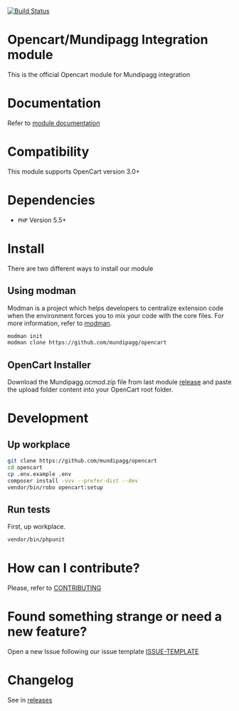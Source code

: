 [![Build Status](https://travis-ci.org/mundipagg/opencart.svg?branch=master)](https://travis-ci.org/mundipagg/opencart)

# Opencart/Mundipagg Integration module
This is the official Opencart module for Mundipagg integration

# Documentation
Refer to [module documentation](https://github.com/mundipagg/opencart/wiki)

# Compatibility
This module supports OpenCart version 3.0+

# Dependencies
* ```PHP``` Version 5.5+

# Install
There are two different ways to install our module

## Using modman
Modman is a project which helps developers to centralize extension code when
the environment forces you to mix your code with the core files. For more
information, refer to [modman](https://github.com/colinmollenhour/modman).

```bash
modman init
modman clone https://github.com/mundipagg/opencart
```

## OpenCart Installer
Download the Mundipagg.ocmod.zip file from last module [release](https://github.com/mundipagg/opencart/releases) and paste the upload folder content into your OpenCart root folder.

# Development

## Up workplace
```bash
git clone https://github.com/mundipagg/opencart
cd opencart
cp .env.example .env
composer install -vvv --prefer-dist --dev
vendor/bin/robo opencart:setup
```
## Run tests
First, up workplace.
```bash
vendor/bin/phpunit
```

# How can I contribute?
Please, refer to [CONTRIBUTING](CONTRIBUTING.md)

# Found something strange or need a new feature?
Open a new Issue following our issue template [ISSUE-TEMPLATE](ISSUE-TEMPLATE.md)

# Changelog
See in [releases](https://github.com/mundipagg/opencart/releases)

